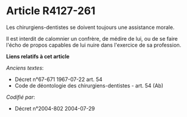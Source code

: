 # Article R4127-261

Les chirurgiens-dentistes se doivent toujours une assistance morale.

Il est interdit de calomnier un confrère, de médire de lui, ou de se faire l'écho de propos capables de lui nuire dans
l'exercice de sa profession.

**Liens relatifs à cet article**

_Anciens textes_:

  - Décret n°67-671 1967-07-22 art. 54
  - Code de déontologie des chirurgiens-dentistes - art. 54 (Ab)

_Codifié par_:

  - Décret n°2004-802 2004-07-29
